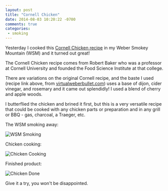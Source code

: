```yaml
---
layout: post
title: "Cornell Chicken"
date: 2014-08-03 10:20:22 -0700
comments: true
categories:
 - smoking
---
```


Yesterday I cooked this [Cornell Chicken recipe](http://virtualweberbullet.com/chicken3.html)
in my Weber Smokey Mountain (WSM) and it turned out great!

The Cornell Chicken recipe comes from Robert Baker who was a professor at
Cornell University and founded the Food Science Institute at that college.

There are variations on the original Cornell recipe, and the baste I used
(recipe link above, from [virtualweberbullet.com](http://virtualweberbullet.com))
uses a base of dijon, cider vinegar, and rosemary and it came out splendidly! I
used a blend of cherry and apple woods.

I butterflied the chicken and brined it first, but this is a very versatile recipe
that could be cooked with any chicken parts or preparation and in any grill or
BBQ - gas, charcoal, a Traeger, etc.

The WSM smoking away:

![WSM Smoking](/images/Chix_Smoking.jpg)

Chicken cooking:

![Chicken Cooking](/images/Chix_Open.jpg)

Finished product:

![Chicken Done](/images/Chix_Done.jpg)

Give it a try, you won't be disappointed.
